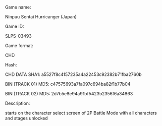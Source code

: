 Game name:

Ninpuu Sentai Hurricanger (Japan)

Game ID:

SLPS-03493

Game format:

CHD

Hash:

CHD DATA SHA1: a5527f8c4157235a4a22453c92382b71fba2760b

BIN (TRACK 01) MD5: c47575693a7fa097c694ba82f1b77b04

BIN (TRACK 02) MD5: 2d7b5e8e94a91bf5423b2356f6a34863

Description:

starts on the character select screen of 2P Battle Mode with all characters and stages unlocked
